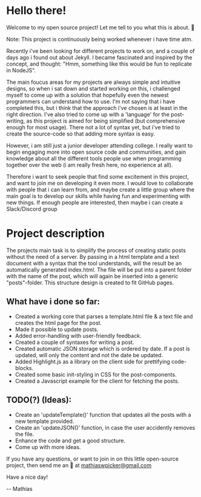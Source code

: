 # Hello there!

Welcome to my open source project! Let me tell to you what this is about. 🙌

Note: This project is continuously being worked whenever i have time atm.

Recently i've been looking for different projects to work on, and a couple of days ago i found out about Jekyll.
I became fascinated and inspired by the concept, and thought: "Hmm, something like this would be fun to replicate in NodeJS".

The main foucus areas for my projects are always simple and intuitive designs, so when
i sat down and started working on this, i challenged myself to come up with a solution that
hopefully even the newest programmers can understand how to use. I'm not saying that i have completed this,
but i think that the approach i've chosen is at least in the right direction. I've also tried to come up with a
'language' for the post-writing, as this project is aimed for being simplified (but comprehensive enough for most usage).
There not a lot of syntax yet, but i've tried to create the source-code so that adding more syntax is easy.

However, i am still just a junior developer attending college. I really want to begin engaging more into open source
code and communities, and gain knowledge about all the different tools people use when programming together over the web (i am really fresh here, no experience at all).

Therefore i want to seek people that find some excitement in this project, and want to join me on developing it even more.
I would love to collaborate with people that i can learn from, and maybe create a little group where the main goal is to develop our skills while having fun and experimenting with new things. If enough people are interested, then maybe i can create a Slack/Discord group

# Project description

The projects main task is to simplify the process of creating static posts without the need of a server. By passing in a html template and a text document with a syntax that the tool understands, will the result be an automatically generated index.html. The file will be put into a parent folder with the name of the post, which will again be inserted into a generic "posts"-folder. This structure design is created to fit GitHub pages.

## What have i done so far:

- Created a working core that parses a template.html file & a text file and creates the html page for the post.
- Made it possible to update posts.
- Added error-handling with user-friendly feedback.
- Created a couple of syntaxes for writing a post.
- Created automatic JSON storage which is ordered by date. If a post is updated, will only the content and not the date be updated.
- Added Highlight.js as a library on the client side for prettifying code-blocks.
- Created some basic init-styling in CSS for the post-components.
- Created a Javascript example for the client for fetching the posts.

## TODO(?) (Ideas):

- Create an 'updateTemplate()' function that updates all the posts with a new template provided.
- Create an 'updateJSON()' function, in case the user accidently removes the file.
- Enhance the code and get a good structure.
- Come up with more ideas.

If you have any questions, or want to join in on this little open-source project, then send me an 📧 at mathiaswpicker@gmail.com

Have a nice day!

-- Mathias
